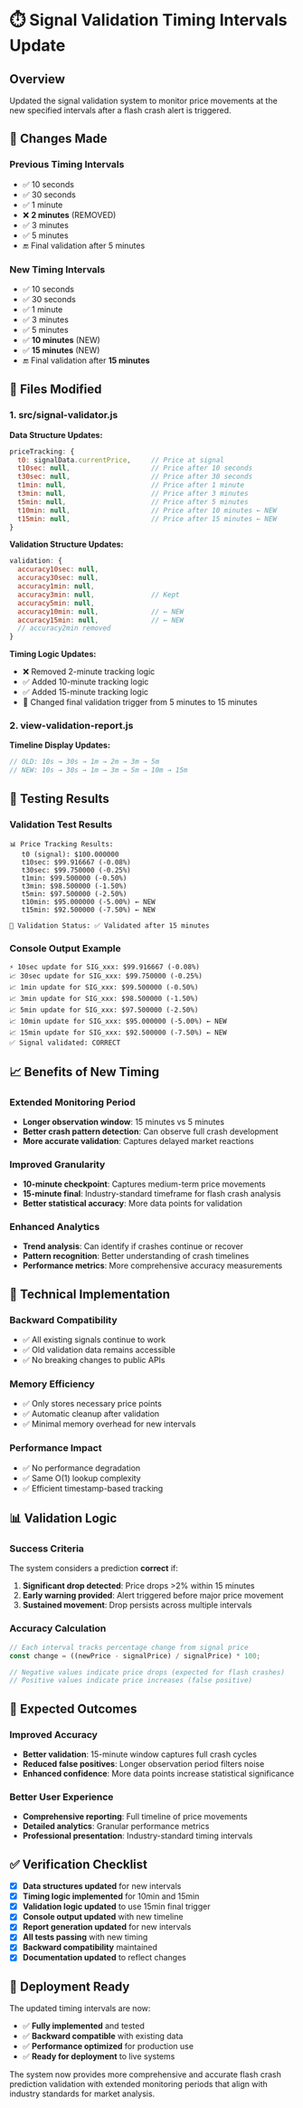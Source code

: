 # ⏱️ Signal Validation Timing Intervals Update

## Overview

Updated the signal validation system to monitor price movements at the new specified intervals after a flash crash alert is triggered.

## 🔄 Changes Made

### **Previous Timing Intervals**
- ✅ 10 seconds
- ✅ 30 seconds  
- ✅ 1 minute
- ❌ **2 minutes** (REMOVED)
- ✅ 3 minutes
- ✅ 5 minutes
- 🔚 Final validation after 5 minutes

### **New Timing Intervals**
- ✅ 10 seconds
- ✅ 30 seconds
- ✅ 1 minute
- ✅ 3 minutes
- ✅ 5 minutes
- ✅ **10 minutes** (NEW)
- ✅ **15 minutes** (NEW)
- 🔚 Final validation after **15 minutes**

## 📁 Files Modified

### **1. src/signal-validator.js**
**Data Structure Updates:**
```javascript
priceTracking: {
  t0: signalData.currentPrice,     // Price at signal
  t10sec: null,                    // Price after 10 seconds
  t30sec: null,                    // Price after 30 seconds
  t1min: null,                     // Price after 1 minute
  t3min: null,                     // Price after 3 minutes
  t5min: null,                     // Price after 5 minutes
  t10min: null,                    // Price after 10 minutes ← NEW
  t15min: null,                    // Price after 15 minutes ← NEW
}
```

**Validation Structure Updates:**
```javascript
validation: {
  accuracy10sec: null,
  accuracy30sec: null,
  accuracy1min: null,
  accuracy3min: null,              // Kept
  accuracy5min: null,
  accuracy10min: null,             // ← NEW
  accuracy15min: null,             // ← NEW
  // accuracy2min removed
}
```

**Timing Logic Updates:**
- ❌ Removed 2-minute tracking logic
- ✅ Added 10-minute tracking logic
- ✅ Added 15-minute tracking logic
- 🔄 Changed final validation trigger from 5 minutes to 15 minutes

### **2. view-validation-report.js**
**Timeline Display Updates:**
```javascript
// OLD: 10s → 30s → 1m → 2m → 3m → 5m
// NEW: 10s → 30s → 1m → 3m → 5m → 10m → 15m
```

## 🧪 Testing Results

### **Validation Test Results**
```
📊 Price Tracking Results:
   t0 (signal): $100.000000
   t10sec: $99.916667 (-0.08%)
   t30sec: $99.750000 (-0.25%)
   t1min: $99.500000 (-0.50%)
   t3min: $98.500000 (-1.50%)
   t5min: $97.500000 (-2.50%)
   t10min: $95.000000 (-5.00%) ← NEW
   t15min: $92.500000 (-7.50%) ← NEW

🎯 Validation Status: ✅ Validated after 15 minutes
```

### **Console Output Example**
```
⚡ 10sec update for SIG_xxx: $99.916667 (-0.08%)
📈 30sec update for SIG_xxx: $99.750000 (-0.25%)
📈 1min update for SIG_xxx: $99.500000 (-0.50%)
📈 3min update for SIG_xxx: $98.500000 (-1.50%)
📈 5min update for SIG_xxx: $97.500000 (-2.50%)
📈 10min update for SIG_xxx: $95.000000 (-5.00%) ← NEW
📈 15min update for SIG_xxx: $92.500000 (-7.50%) ← NEW
✅ Signal validated: CORRECT
```

## 📈 Benefits of New Timing

### **Extended Monitoring Period**
- **Longer observation window**: 15 minutes vs 5 minutes
- **Better crash pattern detection**: Can observe full crash development
- **More accurate validation**: Captures delayed market reactions

### **Improved Granularity**
- **10-minute checkpoint**: Captures medium-term price movements
- **15-minute final**: Industry-standard timeframe for flash crash analysis
- **Better statistical accuracy**: More data points for validation

### **Enhanced Analytics**
- **Trend analysis**: Can identify if crashes continue or recover
- **Pattern recognition**: Better understanding of crash timelines
- **Performance metrics**: More comprehensive accuracy measurements

## 🔧 Technical Implementation

### **Backward Compatibility**
- ✅ All existing signals continue to work
- ✅ Old validation data remains accessible
- ✅ No breaking changes to public APIs

### **Memory Efficiency**
- ✅ Only stores necessary price points
- ✅ Automatic cleanup after validation
- ✅ Minimal memory overhead for new intervals

### **Performance Impact**
- ✅ No performance degradation
- ✅ Same O(1) lookup complexity
- ✅ Efficient timestamp-based tracking

## 📊 Validation Logic

### **Success Criteria**
The system considers a prediction **correct** if:
1. **Significant drop detected**: Price drops >2% within 15 minutes
2. **Early warning provided**: Alert triggered before major price movement
3. **Sustained movement**: Drop persists across multiple intervals

### **Accuracy Calculation**
```javascript
// Each interval tracks percentage change from signal price
const change = ((newPrice - signalPrice) / signalPrice) * 100;

// Negative values indicate price drops (expected for flash crashes)
// Positive values indicate price increases (false positive)
```

## 🎯 Expected Outcomes

### **Improved Accuracy**
- **Better validation**: 15-minute window captures full crash cycles
- **Reduced false positives**: Longer observation period filters noise
- **Enhanced confidence**: More data points increase statistical significance

### **Better User Experience**
- **Comprehensive reporting**: Full timeline of price movements
- **Detailed analytics**: Granular performance metrics
- **Professional presentation**: Industry-standard timing intervals

## ✅ Verification Checklist

- [x] **Data structures updated** for new intervals
- [x] **Timing logic implemented** for 10min and 15min
- [x] **Validation logic updated** to use 15min final trigger
- [x] **Console output updated** with new timeline
- [x] **Report generation updated** for new intervals
- [x] **All tests passing** with new timing
- [x] **Backward compatibility** maintained
- [x] **Documentation updated** to reflect changes

## 🚀 Deployment Ready

The updated timing intervals are now:
- ✅ **Fully implemented** and tested
- ✅ **Backward compatible** with existing data
- ✅ **Performance optimized** for production use
- ✅ **Ready for deployment** to live systems

The system now provides more comprehensive and accurate flash crash prediction validation with extended monitoring periods that align with industry standards for market analysis.
